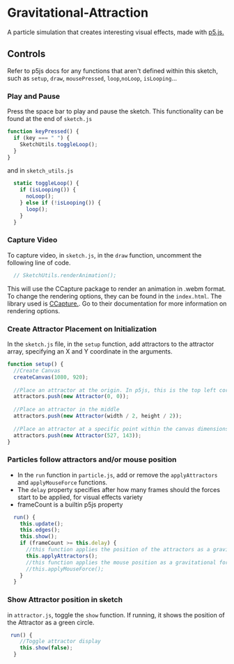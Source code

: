 # Gravitational-Attraction
A particle simulation that creates interesting visual effects, made with [p5.js.](https://p5js.org/)

## Controls

Refer to p5js docs for any functions that aren't defined within this sketch, such as `setup`, `draw`, `mousePressed`, `loop`,`noLoop`, `isLooping`...

### Play and Pause

Press the space bar to play and pause the sketch. This functionality can be found at the end of `sketch.js`

```javascript
function keyPressed() {
  if (key === " ") {
    SketchUtils.toggleLoop();
  }
}
```
and in `sketch_utils.js`

```javascript
  static toggleLoop() {
    if (isLooping()) {
      noLoop();
    } else if (!isLooping()) {
      loop();
    }
  }
```

### Capture Video

To capture video, in `sketch.js`, in the `draw` function, uncomment the following line of code.

```javascript
  // SketchUtils.renderAnimation();
```

This will use the CCapture package to render an animation in .webm format. To change the rendering options, they can be found in the `index.html`. The library used is
[CCapture.](https://github.com/spite/ccapture.js/). Go to their documentation for more information on rendering options.

### Create Attractor Placement on Initialization

In the `sketch.js` file, in the `setup` function, add attractors to the attractor array, specifying an X and Y coordinate in the arguments.

```javascript
function setup() {
  //Create Canvas
  createCanvas(1080, 920);
  
  //Place an attractor at the origin. In p5js, this is the top left corner.
  attractors.push(new Attractor(0, 0));
  
  //Place an attractor in the middle
  attractors.push(new Attractor(width / 2, height / 2));
  
  //Place an attractor at a specific point within the canvas dimensions
  attractors.push(new Attractor(527, 143));
}
```

### Particles follow attractors and/or mouse position

- In the `run` function in `particle.js`, add or remove the `applyAttractors` and `applyMouseForce` functions.
- The `delay` property specifies after how many frames should the forces start to be applied, for visual effects variety
- frameCount is a builtin p5js property

```javascript
  run() {
    this.update();
    this.edges();
    this.show();
    if (frameCount >= this.delay) {
      //this function applies the position of the attractors as a gravitational force on the particles
      this.applyAttractors();
      //this function applies the mouse position as a gravitational force. The particles follow the mouse.
      //this.applyMouseForce();
    }
  }
```

### Show Attractor position in sketch

in `attractor.js`, toggle the `show` function. If running, it shows the position of the Attractor as a green circle.

```javascript
 run() {
    //Toggle attractor display
    this.show(false);
  }
```



